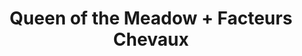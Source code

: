 ---
layout: post
category: concert
title: Queen of the Meadow + Facteurs Chevaux
artists: 
- Queen of the Meadow
- Facteurs Chevaux
place: 
- La Boule Noire
country: France
city: Paris
---